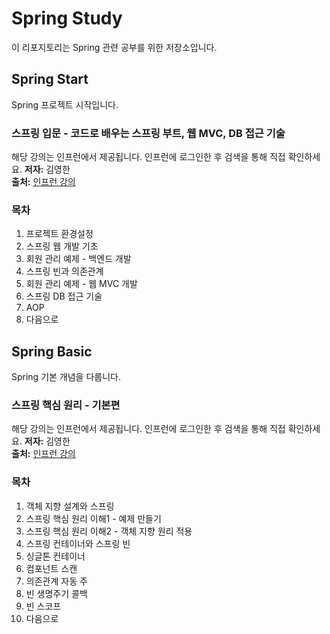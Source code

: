 # Spring Study
이 리포지토리는 Spring 관련 공부를 위한 저장소입니다.

## Spring Start
Spring 프로젝트 시작입니다.
### 스프링 입문 - 코드로 배우는 스프링 부트, 웹 MVC, DB 접근 기술
해당 강의는 인프런에서 제공됩니다. 인프런에 로그인한 후 검색을 통해 직접 확인하세요.
**저자:** 김영한  
**출처:** [인프런 강의](https://www.inflearn.com)

### 목차
1. 프로젝트 환경설정  
2. 스프링 웹 개발 기초  
3. 회원 관리 예제 - 백엔드 개발  
4. 스프링 빈과 의존관계  
5. 회원 관리 예제 - 웹 MVC 개발  
6. 스프링 DB 접근 기술  
7. AOP  
8. 다음으로

## Spring Basic
Spring 기본 개념을 다룹니다.
### 스프링 핵심 원리 - 기본편
해당 강의는 인프런에서 제공됩니다. 인프런에 로그인한 후 검색을 통해 직접 확인하세요.
**저자:** 김영한  
**출처:** [인프런 강의](https://www.inflearn.com)

### 목차
1. 객체 지향 설계와 스프링
2. 스프링 핵심 원리 이해1 - 예제 만들기
3. 스프링 핵심 원리 이해2 - 객체 지향 원리 적용
4. 스프링 컨테이너와 스프링 빈
5. 싱글톤 컨테이너
6. 컴포넌트 스캔
7. 의존관계 자동 주
8. 빈 생명주기 콜백
9. 빈 스코프
10. 다음으로




